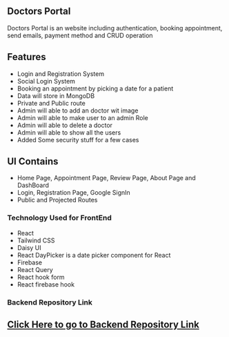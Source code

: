 ## Doctors Portal

Doctors Portal is an website including authentication, booking
appointment, send emails, payment method and CRUD operation

<!-- ## [Watch it on YouTube](https://youtu.be/pDYPKWsVLJM) -->

<!-- ## App Screenshots -->

<!-- <img src="https://github.com/shihabcse1/online_shop_app/blob/main/images/screenshot.png" height="480" width="800"> -->

## Features

-   Login and Registration System
-   Social Login System
-   Booking an appointment by picking a date for a patient
-   Data will store in MongoDB
-   Private and Public route
-   Admin will able to add an doctor wit image
-   Admin will able to make user to an admin Role
-   Admin will able to delete a doctor
-   Admin will able to show all the users
-   Added Some security stuff for a few cases

## UI Contains

-   Home Page, Appointment Page, Review Page, About Page and DashBoard
-   Login, Registration Page, Google SignIn
-   Public and Projected Routes

### Technology Used for FrontEnd

-   React
-   Tailwind CSS
-   Daisy UI
-   React DayPicker is a date picker component for React
-   Firebase
-   React Query
-   React hook form
-   React firebase hook

### Backend Repository Link

## [Click Here to go to Backend Repository Link](https://github.com/shihabcse1/doctors-portal-server)
